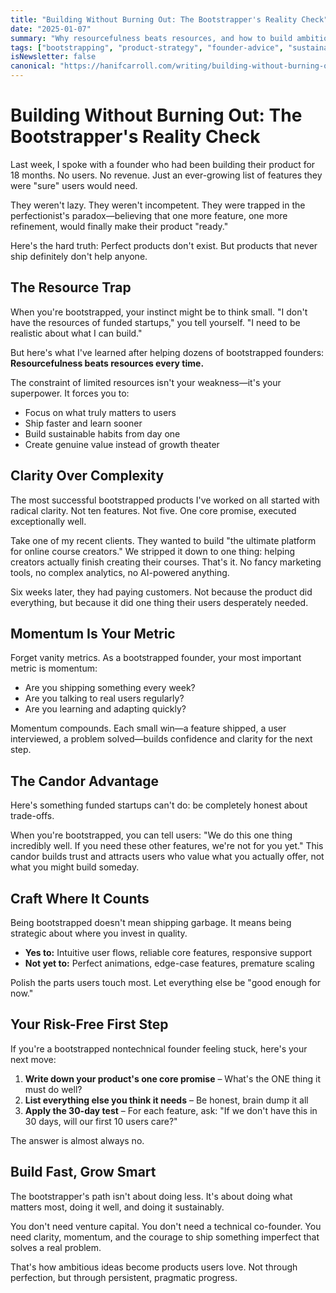 ```yaml
---
title: "Building Without Burning Out: The Bootstrapper's Reality Check"
date: "2025-01-07"
summary: "Why resourcefulness beats resources, and how to build ambitious products without losing your sanity or savings."
tags: ["bootstrapping", "product-strategy", "founder-advice", "sustainable-growth"]
isNewsletter: false
canonical: "https://hanifcarroll.com/writing/building-without-burning-out/"
---
```


# Building Without Burning Out: The Bootstrapper's Reality Check

Last week, I spoke with a founder who had been building their product for 18 months. No users. No revenue. Just an ever-growing list of features they were "sure" users would need.

They weren't lazy. They weren't incompetent. They were trapped in the perfectionist's paradox—believing that one more feature, one more refinement, would finally make their product "ready."

Here's the hard truth: Perfect products don't exist. But products that never ship definitely don't help anyone.

## The Resource Trap

When you're bootstrapped, your instinct might be to think small. "I don't have the resources of funded startups," you tell yourself. "I need to be realistic about what I can build."

But here's what I've learned after helping dozens of bootstrapped founders: **Resourcefulness beats resources every time.**

The constraint of limited resources isn't your weakness—it's your superpower. It forces you to:

- Focus on what truly matters to users
- Ship faster and learn sooner
- Build sustainable habits from day one
- Create genuine value instead of growth theater

## Clarity Over Complexity

The most successful bootstrapped products I've worked on all started with radical clarity. Not ten features. Not five. One core promise, executed exceptionally well.

Take one of my recent clients. They wanted to build "the ultimate platform for online course creators." We stripped it down to one thing: helping creators actually finish creating their courses. That's it. No fancy marketing tools, no complex analytics, no AI-powered anything.

Six weeks later, they had paying customers. Not because the product did everything, but because it did one thing their users desperately needed.

## Momentum Is Your Metric

Forget vanity metrics. As a bootstrapped founder, your most important metric is momentum:

- Are you shipping something every week?
- Are you talking to real users regularly?
- Are you learning and adapting quickly?

Momentum compounds. Each small win—a feature shipped, a user interviewed, a problem solved—builds confidence and clarity for the next step.

## The Candor Advantage

Here's something funded startups can't do: be completely honest about trade-offs.

When you're bootstrapped, you can tell users: "We do this one thing incredibly well. If you need these other features, we're not for you yet." This candor builds trust and attracts users who value what you actually offer, not what you might build someday.

## Craft Where It Counts

Being bootstrapped doesn't mean shipping garbage. It means being strategic about where you invest in quality.

- **Yes to:** Intuitive user flows, reliable core features, responsive support
- **Not yet to:** Perfect animations, edge-case features, premature scaling

Polish the parts users touch most. Let everything else be "good enough for now."

## Your Risk-Free First Step

If you're a bootstrapped nontechnical founder feeling stuck, here's your next move:

1. **Write down your product's one core promise** – What's the ONE thing it must do well?
2. **List everything else you think it needs** – Be honest, brain dump it all
3. **Apply the 30-day test** – For each feature, ask: "If we don't have this in 30 days, will our first 10 users care?"

The answer is almost always no.

## Build Fast, Grow Smart

The bootstrapper's path isn't about doing less. It's about doing what matters most, doing it well, and doing it sustainably.

You don't need venture capital. You don't need a technical co-founder. You need clarity, momentum, and the courage to ship something imperfect that solves a real problem.

That's how ambitious ideas become products users love. Not through perfection, but through persistent, pragmatic progress.

